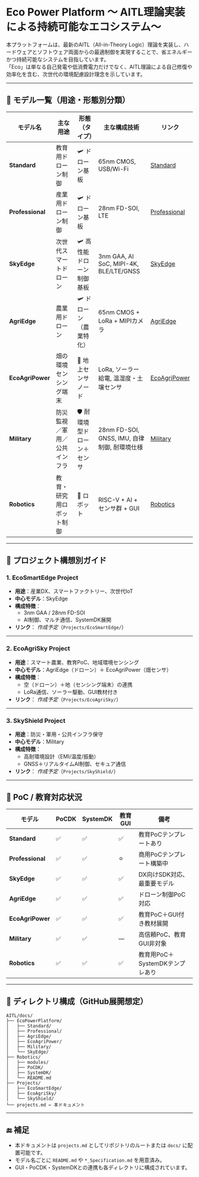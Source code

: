 # Eco Power Platform 〜 AITL理論実装による持続可能なエコシステム〜

本プラットフォームは、最新のAITL（All-in-Theory Logic）理論を実装し、ハードウェアとソフトウェア両面からの最適制御を実現することで、省エネルギーかつ持続可能なシステムを目指しています。  
「Eco」は単なる自己発電や低消費電力だけでなく、AITL理論による自己修復や効率化を含む、次世代の環境配慮設計理念を示しています。

---

## 🔁 モデル一覧（用途・形態別分類）

| モデル名         | 主な用途                         | 形態（タイプ）              | 主な構成技術                                      | リンク |
|------------------|----------------------------------|-----------------------------|---------------------------------------------------|--------|
| **Standard**      | 教育用ドローン制御               | 🛩️ ドローン基板              | 65nm CMOS, USB/Wi-Fi                             | [Standard](EcoPowerPlatform/Standard/) |
| **Professional**  | 産業用ドローン制御               | 🛩️ ドローン基板              | 28nm FD-SOI, LTE                                 | [Professional](EcoPowerPlatform/Professional/) |
| **SkyEdge**       | 次世代スマートドローン           | 🛩️ 高性能ドローン制御基板      | 3nm GAA, AI SoC, MIPI-4K, BLE/LTE/GNSS            | [SkyEdge](EcoPowerPlatform/SkyEdge/) |
| **AgriEdge**      | 農業用ドローン                   | 🛩️ ドローン（農業特化）        | 65nm CMOS + LoRa + MIPIカメラ                     | [AgriEdge](EcoPowerPlatform/AgriEdge/) |
| **EcoAgriPower**  | 畑の環境センシング端末           | 🏡 地上センサノード           | LoRa, ソーラー給電, 温湿度・土壌センサ            | [EcoAgriPower](EcoPowerPlatform/EcoAgriPower/) |
| **Military**      | 防災監視／軍用／公共インフラ      | 🛡️ 耐環境型ドローン＋センサ     | 28nm FD-SOI, GNSS, IMU, 自律制御, 耐環境仕様       | [Military](EcoPowerPlatform/Military/) |
| **Robotics**      | 教育・研究用ロボット制御         | 🤖 ロボット                   | RISC-V + AI + センサ群 + GUI                      | [Robotics](../Robotics/) |

---

## 🚀 プロジェクト構想別ガイド

### 1. **EcoSmartEdge Project**
- **用途**：産業DX、スマートファクトリー、次世代IoT
- **中心モデル**：SkyEdge
- **構成特徴**：
  - 3nm GAA / 28nm FD-SOI
  - AI制御、マルチ通信、SystemDK展開
- **リンク**： *作成予定*（`Projects/EcoSmartEdge/`）

---

### 2. **EcoAgriSky Project**
- **用途**：スマート農業、教育PoC、地域環境センシング
- **中心モデル**：AgriEdge（ドローン）＋ EcoAgriPower（畑センサ）
- **構成特徴**：
  - 空（ドローン）＋地（センシング端末）の連携
  - LoRa通信、ソーラー駆動、GUI教材付き
- **リンク**： *作成予定*（`Projects/EcoAgriSky/`）

---

### 3. **SkyShield Project**
- **用途**：防災・軍用・公共インフラ保守
- **中心モデル**：Military
- **構成特徴**：
  - 高耐環境設計（EMI/温度/振動）
  - GNSS＋リアルタイムAI制御、セキュア通信
- **リンク**： *作成予定*（`Projects/SkyShield/`）

---

## 📘 PoC / 教育対応状況

| モデル           | PoCDK | SystemDK | 教育GUI | 備考                                |
|------------------|--------|-----------|----------|-------------------------------------|
| **Standard**      | ✅     | ✅        | ✅       | 教育PoCテンプレートあり             |
| **Professional**  | ✅     | ✅        | ⚪︎       | 商用PoCテンプレート構築中           |
| **SkyEdge**       | ✅     | ✅        | ✅       | DX向けSDK対応、最重要モデル         |
| **AgriEdge**      | ✅     | ✅        | ✅       | ドローン制御PoC対応                 |
| **EcoAgriPower**  | ✅     | ✅        | ✅       | 教育PoC＋GUI付き教材展開             |
| **Military**      | ✅     | ✅        | ―        | 高信頼PoC、教育GUI非対象             |
| **Robotics**      | ✅     | ✅        | ✅       | 教育用PoC＋SystemDKテンプレあり       |

---

## 📁 ディレクトリ構成（GitHub展開想定）

```
AITL/docs/
├── EcoPowerPlatform/
│   ├── Standard/
│   ├── Professional/
│   ├── AgriEdge/
│   ├── EcoAgriPower/
│   ├── Military/
│   └── SkyEdge/
├── Robotics/
│   ├── modules/
│   ├── PoCDK/
│   ├── SystemDK/
│   └── README.md
├── Projects/
│   ├── EcoSmartEdge/
│   ├── EcoAgriSky/
│   └── SkyShield/
└── projects.md ← 本ドキュメント
```

---

## 🔚 補足

- 本ドキュメントは `projects.md` としてリポジトリのルートまたは `docs/` に配置可能です。
- モデル名ごとに `README.md` や `*_Specification.md` を用意済み。
- GUI・PoCDK・SystemDKとの連携も各ディレクトリに構成されています。
